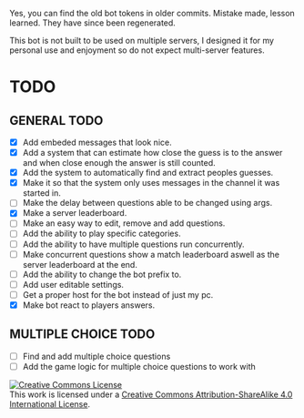 Yes, you can find the old bot tokens in older commits. Mistake made, lesson learned. They have since been regenerated.

This bot is not built to be used on multiple servers, I designed it for my personal use and enjoyment so do not expect multi-server features.
# TODO
## GENERAL TODO
- [X] Add embeded messages that look nice.
- [X] Add a system that can estimate how close the guess is to the answer and when close enough the answer is still counted.
- [X] Add the system to automatically find and extract peoples guesses.
- [X] Make it so that the system only uses messages in the channel it was started in.
- [ ] Make the delay between questions able to be changed using args.
- [X] Make a server leaderboard.
- [ ] Make an easy way to edit, remove and add questions.
- [ ] Add the ability to play specific categories.
- [ ] Add the ability to have multiple questions run concurrently.
- [ ] Make concurrent questions show a match leaderboard aswell as the server leaderboard at the end.
- [ ] Add the ability to change the bot prefix to.
- [ ] Add user editable settings.
- [ ] Get a proper host for the bot instead of just my pc.
- [X] Make bot react to players answers.

## MULTIPLE CHOICE TODO
- [ ] Find and add multiple choice questions
- [ ] Add the game logic for multiple choice questions to work with

<a rel="license" href="http://creativecommons.org/licenses/by-sa/4.0/"><img alt="Creative Commons License" style="border-width:0" src="https://i.creativecommons.org/l/by-sa/4.0/88x31.png" /></a><br />This work is licensed under a <a rel="license" href="http://creativecommons.org/licenses/by-sa/4.0/">Creative Commons Attribution-ShareAlike 4.0 International License</a>.